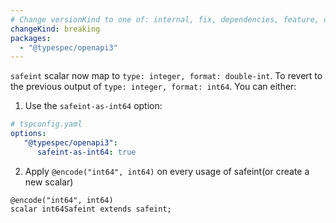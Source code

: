 ```yaml
---
# Change versionKind to one of: internal, fix, dependencies, feature, deprecation, breaking
changeKind: breaking
packages:
  - "@typespec/openapi3"
---
```


`safeint` scalar now map to `type: integer, format: double-int`. To revert to the previous output of `type: integer, format: int64`. You can either:

1. Use the `safeint-as-int64` option:
  ```yaml
  # tspconfig.yaml
  options:
     "@typespec/openapi3":
        safeint-as-int64: true
  ```
2. Apply `@encode("int64", int64)` on every usage of safeint(or create a new scalar)
  ```tsp
  @encode("int64", int64)
  scalar int64Safeint extends safeint;
  ```
